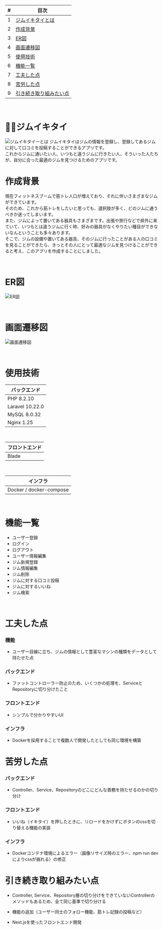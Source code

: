 | # | 目次 |
| ---- | ---|
| 1 | [ジムイキタイとは](#ジムイキタイとは) |
| 2 | [作成背景](#作成背景) |
| 3 | [ER図](#er図) |
| 4 | [画面遷移図](#画面遷移図) |
| 5 | [使用技術](#使用技術) |
| 6 | [機能一覧](#機能一覧) |
| 7 | [工夫した点](#工夫した点) |
| 8 | [苦労した点](#苦労した点) |
| 9 | [引き続き取り組みたい点](#引き続き取り組みたい点) |

<br />

# :weight_lifting_man:ジムイキタイ
![ジムイキタイーとは](/img/welcomepage.png)
ジムイキタイはジムの情報を登録し、登録してあるジムに対して口コミを投稿することができるアプリです。<br />
これからジムに通いたい人、いつもと違うジムに行きたい人、そういった人たちが、自分に合った最適のジムを見つけるためのアプリです。
<br />

# 作成背景
現在フィットネスブームで筋トレ人口が増えており、それに伴いさまざまなジムができています。<br />
そのため、これから筋トレをしたいと思っても、選択肢が多く、どのジムに通うべきか迷ってしまいます。<br />
また、ジムによって置いてある器具もさまざまです。出張や旅行などで県外に来ていて、いつもとは違うジムに行く時、好みの器具がなくやりたい種目ができないなんということも多々あります。<br />
そこで、ジムの設備や置いてある器具、そのジムに行ったことがある人の口コミを見ることができたら、きっとその人にとって最適なジムを見つけることができると考え、このアプリを作成することにしました。

<br />

# ER図
![ER図](/img/er.jpeg)

<br />

# 画面遷移図
![画面遷移図](/img/transition.jpeg)

<br />

# 使用技術
| バックエンド
----|
| PHP 8.2.10 |
| Laravel 10.22.0 |
| MySQL 8.0.32|
| Nginx 1.25 |
<br />

| フロントエンド
----|
| Blade |
<br />


| インフラ
----|
| Docker / docker-compose  |

<br />


# 機能一覧
- ユーザー登録
- ログイン
- ログアウト
- ユーザー情報編集
- ジム新規登録
- ジム情報編集
- ジム削除
- ジムに対する口コミ投稿
- ジムに対するいいね
- ジム検索

<br />

# 工夫した点
### 機能
- ユーザー目線に立ち、ジムの情報として豊富なマシンの種類をデータとして持たせた点

### バックエンド
- ファットコントローラー防止のため、いくつかの処理を、ServiceとRepositoryに切り分けたこと

### フロントエンド
- シンプルで分かりやすいUI

### インフラ
- Dockerを採用することで複数人で開発したとしても同じ環境を構築

# 苦労した点
### バックエンド
- Controller、Service、Repositoryのどこにどんな責務を持たせるのかの切り分け

### フロントエンド
- いいね（イキタイ）を押したときに、リロードをかけずにボタンのcssを切り替える機能の実装

### インフラ
- Dockerコンテナ環境によるエラー（画像リサイズ時のエラー、npm run devによりcssが崩れる）の修正

# 引き続き取り組みたい点
- Controller, Service、Repository層の切り分けをできていないControllerのメソッドもあるため、全て同じ基準で切り分ける

- 機能の追加（ユーザー同士のフォロー機能、筋トレ記録の投稿など）

- Next.jsを使ったフロントエンド開発